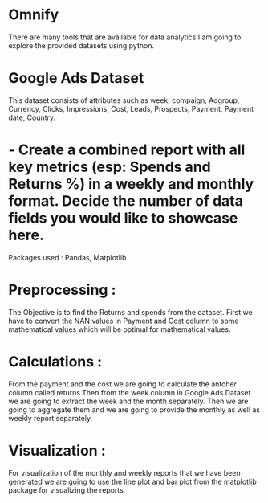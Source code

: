 # Omnify
There are many tools that are available for data analytics I am going to explore the provided datasets using python.
# Google Ads Dataset
This dataset consists of attributes such as week, compaign, Adgroup, Currency, Clicks, Impressions, Cost, Leads, Prospects, Payment, Payment date, Country.
# - Create a combined report with all key metrics (esp: Spends and Returns %) in a weekly and monthly format. Decide the number of data fields you would like to showcase here.
Packages used : Pandas, Matplotlib
# Preprocessing : 
The Objective is to find the Returns and spends from the dataset. First we have to convert the NAN values in Payment and Cost column to some mathematical values which will be optimal for mathematical values. 
# Calculations :
From the payment and the cost we are going to calculate the antoher column called returns.Then from the week column in Google Ads Dataset we are going to extract the week and the month separately. Then we are going to aggregate them and we are going to provide the monthly as well as weekly report separately.
# Visualization :
For visualization of the monthly and weekly reports that we have been generated we are going to use the line plot and bar plot from the matplotlib package for visualizing the reports.

